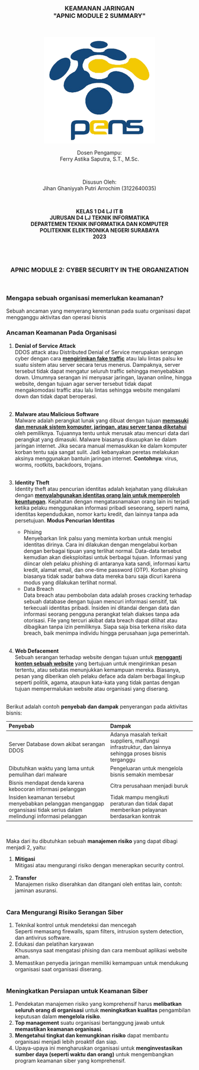 <div class="cover" align="center">

<h3>
    <b>KEAMANAN JARINGAN</b><br>
    "APNIC MODULE 2 SUMMARY"
</h3><br>

<img src="../Images/Logo_PENS.png" width="300"><br>

<p>Dosen Pengampu:<br>
Ferry Astika Saputra, S.T., M.Sc.</p> <br>

<p>Disusun Oleh:<br>
Jihan Ghaniyyah Putri Arrochim (3122640035)</p><br>

<p>
    <b>
        KELAS 1 D4 LJ IT B <br>
        JURUSAN D4 LJ TEKNIK INFORMATIKA <br>
        DEPARTEMEN TEKNIK INFORMATIKA DAN KOMPUTER <br> 
        POLITEKNIK ELEKTRONIKA NEGERI SURABAYA <br>
        2023
    </b>
</p>

</div> <br><br>

<div class="isiLaporan">

<h3 align="center">APNIC MODULE 2: CYBER SECURITY IN THE ORGANIZATION</h3><br>

### Mengapa sebuah organisasi memerlukan keamanan?

Sebuah ancaman yang menyerang kerentanan pada suatu organisasi dapat mengganggu aktivitas dan operasi bisnis<br>

### Ancaman Keamanan Pada Organisasi

1. **Denial of Service Attack**<br>
   DDOS attack atau Distributed Denial of Service merupakan serangan cyber dengan cara **<a href="https://www.elitery.com/articles/apa-itu-ddos/">mengirimkan fake traffic</a>** atau lalu lintas palsu ke suatu sistem atau server secara terus menerus. Dampaknya, server tersebut tidak dapat mengatur seluruh traffic sehingga menyebabkan down. Umumnya serangan ini menyasar jaringan, layanan online, hingga website, dengan tujuan agar server tersebut tidak dapat mengakomodasi traffic atau lalu lintas sehingga website mengalami down dan tidak dapat beroperasi.<br><br>

2. **Malware atau Malicious Software**<br>
   Malware adalah perangkat lunak yang dibuat dengan tujuan **<a href="https://www.niagahoster.co.id/blog/apa-itu-malware/">memasuki dan merusak sistem komputer, jaringan, atau server tanpa diketahui </a>** oleh pemiliknya. Tujuannya tentu untuk merusak atau mencuri data dari perangkat yang dimasuki. Malware biasanya disusupkan ke dalam jaringan internet. Jika secara manual memasukkan ke dalam komputer korban tentu saja sangat sulit. Jadi kebanyakan peretas melakukan aksinya menggunakan bantuin jaringan internet.
   **Contohnya**: virus, worms, rootkits, backdoors, trojans. <br><br>

3. **Identity Theft**<br>
   Identity theft atau pencurian identitas adalah kejahatan yang dilakukan dengan **<a href="https://www.dewaweb.com/blog/apa-itu-identity-theft/">menyalahgunakan identitas orang lain untuk memperoleh keuntungan</a>**. Kejahatan dengan mengatasnamakan orang lain ini terjadi ketika pelaku menggunakan informasi pribadi seseorang, seperti nama, identitas kependudukan, nomor kartu kredit, dan lainnya tanpa ada persetujuan.
   **Modus Pencurian Identitas**

    - Phising<br>
      Menyebarkan link palsu yang meminta korban untuk mengisi identitas dirinya. Cara ini dilakukan dengan mengelabui korban dengan berbagai tipuan yang terlihat normal. Data-data tersebut kemudian akan dieksploitasi untuk berbagai tujuan. Informasi yang diincar oleh pelaku phishing di antaranya kata sandi, informasi kartu kredit, alamat email, dan one-time password (OTP). Korban phising biasanya tidak sadar bahwa data mereka baru saja dicuri karena modus yang dilakukan terlihat normal.
    - Data Breach<br>
      Data breach atau pembobolan data adalah proses cracking terhadap sebuah database dengan tujuan mencuri informasi sensitif, tak terkecuali identitas pribadi. Insiden ini ditandai dengan data dan informasi seorang pengguna perangkat telah diakses tanpa ada otorisasi. File yang tercuri akibat data breach dapat dilihat atau dibagikan tanpa izin pemiliknya. Siapa saja bisa terkena risiko data breach, baik menimpa individu hingga perusahaan juga pemerintah.<br><br>

4. **Web Defacement**<br>
   Sebuah serangan terhadap website dengan tujuan untuk **<a href="https://www.dewaweb.com/blog/apa-itu-deface-website/">mengganti konten sebuah website</a>** yang bertujuan untuk mengirimkan pesan tertentu, atau sebatas menunjukkan kemampuan mereka. Biasanya, pesan yang diberikan oleh pelaku deface ada dalam berbagai lingkup seperti politik, agama, ataupun kata-kata yang tidak pantas dengan tujuan mempermalukan website atau organisasi yang diserang. <br><br>

Berikut adalah contoh **penyebab dan dampak** penyerangan pada aktivitas bisnis:

| Penyebab                                                                                                                 | Dampak                                                                                                  |
| :----------------------------------------------------------------------------------------------------------------------- | :------------------------------------------------------------------------------------------------------ |
| Server Database down akibat serangan DDOS                                                                                | Adanya masalah terkait suppliers, malfungsi infrastruktur, dan lainnya sehingga proses bisnis terganggu |
| Dibutuhkan waktu yang lama untuk pemulihan dari malware                                                                  | Pengeluaran untuk mengelola bisnis semakin membesar                                                     |
| Bisnis mendapat denda karena kebocoran informasi pelanggan                                                               | Citra perusahaan menjadi buruk                                                                          |
| Insiden keamanan tersebut menyebabkan pelanggan menganggap organsisasi tidak serius dalam melindungi informasi pelanggan | Tidak mampu mengikuti peraturan dan tidak dapat memberikan pelayanan berdasarkan kontrak                |

<br>

Maka dari itu dibutuhkan sebuah **manajemen risiko** yang dapat dibagi menjadi 2, yaitu:

1. **Mitigasi**<br>
   Mitigasi atau mengurangi risiko dengan menerapkan security control. <br><br>
2. **Transfer**<br>
   Manajemen risiko diserahkan dan ditangani oleh entitas lain, contoh: jaminan asuransi. <br><br>

### Cara Mengurangi Risiko Serangan Siber

1. Teknikal kontrol untuk mendeteksi dan mencegah<br>
   Seperti memasang firewalls, spam filters, intrusion system detection, dan antivirus software.
2. Edukasi dan pelatihan karyawan<br>
   Khususnya saat mengatasi phising dan cara membuat aplikasi website aman.
3. Memastikan penyedia jaringan memiliki kemampuan untuk mendukung organisasi saat organisasi diserang. <br><br>

### Meningkatkan Persiapan untuk Keamanan Siber

1. Pendekatan manajemen risiko yang komprehensif harus **melibatkan seluruh orang di organisasi** untuk **meningkatkan kualitas** pengambilan keputusan dalam **mengelola risiko**.
2. **Top management** suatu organisasi bertanggung jawab untuk **memastikan keamanan organisasi**.
3. **Mengetahui tingkat dan kemungkinan risiko** dapat membantu organisasi menjadi lebih proaktif dan siap.
4. Upaya-upaya ini mengharuskan organisasi untuk **menginvestasikan sumber daya (seperti waktu dan orang)** untuk mengembangkan program keamanan siber yang komprehensif.
 </div>
